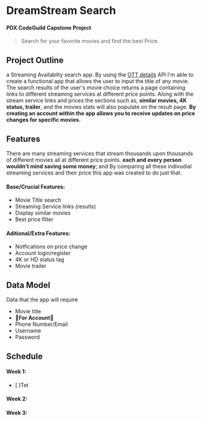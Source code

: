 # DreamStream Search
#### PDX CodeGuild Capstone Project
> Search for your favorite movies and find the best Price.
## Project Outline
a Streaming Availablity search app. By using the [OTT details](https://rapidapi.com/gox-ai-gox-ai-default/api/ott-details/details) API I'm able to create a functional app that allows the user to input the title of any movie. The search results of the user's movie choice returns a page containing links to different streaming services at different price points. Along with the stream service links and prices the sections such as, **similar movies, 4K status, trailer**, and the movies stats will also populate on the result page. **By creating an account within the app allows you to receive updates on price changes for specific movies.**
## Features
There are many streaming services that stream thousands upon thousands of different movies all at different price points. **each and every person wouldn't mind saving some money**; and By comparing all these indivudial streaming services and their price this app was created to do just that.
#### Base/Crucial Features:
- Movie Title search
- Streaming Service links (results)
- Display similar movies
- Best price filter
#### Aditional/Extra Features:
- Notfications on price change
- Account login/register
- 4K or HD status tag
- Movie trailer
## Data Model
Data that the app will require
- Movie title
- :small_red_triangle_down:**For Account**:small_red_triangle_down:
- Phone Number/Email
- Username
- Password
## Schedule
#### Week 1:
- [ ]Tet
#### Week 2:
#### Week 3:
